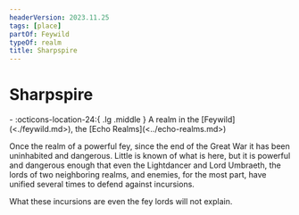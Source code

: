 ```yaml
---
headerVersion: 2023.11.25
tags: [place]
partOf: Feywild
typeOf: realm
title: Sharpspire
---
```


# Sharpspire
<div class="grid cards ext-narrow-margin ext-one-column" markdown>
-    :octicons-location-24:{ .lg .middle } A realm in the [Feywild](<./feywild.md>), the [Echo Realms](<../echo-realms.md>)  
</div>


Once the realm of a powerful fey, since the end of the Great War it has been uninhabited and dangerous. Little is known of what is here, but it is powerful and dangerous enough that even the Lightdancer and Lord Umbraeth, the lords of two neighboring realms, and enemies, for the most part, have unified several times to defend against incursions.

What these incursions are even the fey lords will not explain.
